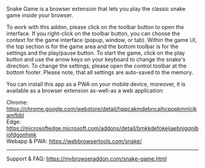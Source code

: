 Snake Game is a browser extension that lets you play the classic snake game inside your browser. 

To work with this addon, please click on the toolbar button to open the interface. If you right-click on the toolbar button, you can choose the context for the game interface (popup, window, or tab). Within the game UI, the top section is for the game area and the bottom toolbar is for the settings and the play/pause button. To start the game, click on the play button and use the arrow keys on your keyboard to change the snake's direction. To change the settings, please open the control toolbar at the bottom footer. Please note, that all settings are auto-saved to the memory.

You can install this app as a PWA on your mobile device, moreover, it is available as a browser extension as-well-as a web application:

Chrome: https://chrome.google.com/webstore/detail/hppcakmdebncajhcpopkmnlcjkamfbbl  
Edge: https://microsoftedge.microsoft.com/addons/detail/bmkkdefokeijaebnjggnibiofdgonhmk  
Webapp & PWA: https://webbrowsertools.com/snake/  

-------------------------

Support & FAQ: https://mybrowseraddon.com/snake-game.html
